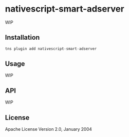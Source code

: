 # nativescript-smart-adserver

WIP

## Installation

```javascript
tns plugin add nativescript-smart-adserver
```

## Usage

WIP

## API

WIP

## License

Apache License Version 2.0, January 2004
